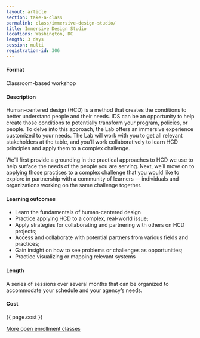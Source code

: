 ```yaml
---
layout: article
section: take-a-class
permalink: class/immersive-design-studio/
title: Immersive Design Studio
locations: Washington, DC
length: 3 days
session: multi
registration-id: 306
---
```


#### Format

Classroom-based workshop

#### Description

Human-centered design (HCD) is a method that creates the conditions to better understand people and their needs. IDS can be an opportunity to help create those conditions to potentially transform your program, policies, or people. To delve into this approach, the Lab offers an immersive experience customized to your needs. The Lab will work with you to get all relevant stakeholders at the table, and you’ll work collaboratively to learn HCD principles and apply them to a complex challenge.

We’ll first provide a grounding in the practical approaches to HCD we use to help surface the needs of the people you are serving. Next, we’ll move on to applying those practices to a complex challenge that you would like to explore in partnership with a community of learners — individuals and organizations working on the same challenge together.

#### Learning outcomes

* Learn the fundamentals of human-centered design 
* Practice applying HCD to a complex, real-world issue;
* Apply strategies for collaborating and partnering with others on HCD projects;
* Access and collaborate with potential partners from various fields and practices;
* Gain insight on how to see problems or challenges as opportunities;
* Practice visualizing or mapping relevant systems


#### Length

A series of sessions over several months that can be organized to accommodate your schedule and your agency’s needs.

#### Cost

{{ page.cost }}

[More open enrollment classes](../../take-a-class/open-enrollment-classes/)

<!-- Learn more about how an IDS course with the Lab helped SourceAmerica reimagine the future of employment for the disability community -->
